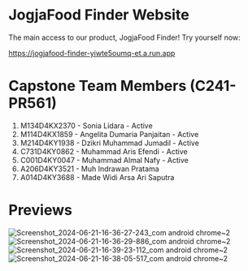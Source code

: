 # JogjaFood Finder Website

The main access to our product, JogjaFood Finder! Try yourself now:

https://jogjafood-finder-yiwte5oumq-et.a.run.app

# Capstone Team Members (C241-PR561)

1. M134D4KX2370 - Sonia Lidara - Active
2. M114D4KX1859 - Angelita Dumaria Panjaitan - Active
3. M214D4KY1938 - Dzikri Muhammad Jumadil - Active
4. C731D4KY0862 - Muhammad Aris Efendi - Active
5. C001D4KY0047 - Muhammad Almal Nafy - Active
6. A206D4KY3521 - Muh Indrawan Pratama
7. A014D4KY3688 - Made Widi Arsa Ari Saputra

# Previews

![Screenshot_2024-06-21-16-36-27-243_com android chrome~2](https://github.com/Capstone-Bangkit-C241-PR561/JFF-Website/assets/119569718/3b05d99e-c788-47a2-bed5-46919a5ab6c3)
![Screenshot_2024-06-21-16-36-29-886_com android chrome~2](https://github.com/Capstone-Bangkit-C241-PR561/JFF-Website/assets/119569718/ff94321d-f2cb-49bf-81ba-70a8cf66274a)
![Screenshot_2024-06-21-16-39-23-112_com android chrome~2](https://github.com/Capstone-Bangkit-C241-PR561/JFF-Website/assets/119569718/0c7a8145-98f7-4641-83b4-7736a8007ba9)
![Screenshot_2024-06-21-16-38-05-517_com android chrome~2](https://github.com/Capstone-Bangkit-C241-PR561/JFF-Website/assets/119569718/6ee7fe18-dda6-4e40-89b8-60e98e594e88)
